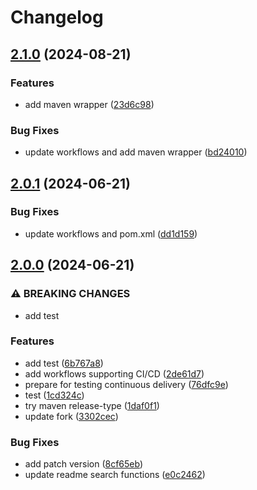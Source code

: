 # Changelog

## [2.1.0](https://github.com/martinalbert/buttercms-java/compare/v2.0.1...v2.1.0) (2024-08-21)


### Features

* add maven wrapper ([23d6c98](https://github.com/martinalbert/buttercms-java/commit/23d6c982dc813354add70af3d5da49f40b44644e))


### Bug Fixes

* update workflows and add maven wrapper ([bd24010](https://github.com/martinalbert/buttercms-java/commit/bd240109c46ac65976107db0b154b46f5fe9128d))

## [2.0.1](https://github.com/martinalbert/buttercms-java/compare/v2.0.0...v2.0.1) (2024-06-21)


### Bug Fixes

* update workflows and pom.xml ([dd1d159](https://github.com/martinalbert/buttercms-java/commit/dd1d1594cfa15c7043fdd7b3cfaf1f457397b0c2))

## [2.0.0](https://github.com/martinalbert/buttercms-java/compare/v1.11.0...v2.0.0) (2024-06-21)


### ⚠ BREAKING CHANGES

* add test

### Features

* add test ([6b767a8](https://github.com/martinalbert/buttercms-java/commit/6b767a8e0e043da13bc88c9d824b9e2ee5031a62))
* add workflows supporting CI/CD ([2de61d7](https://github.com/martinalbert/buttercms-java/commit/2de61d7c2bd17bcf93f1263f312ffce6780b057e))
* prepare for testing continuous delivery ([76dfc9e](https://github.com/martinalbert/buttercms-java/commit/76dfc9ee8bdab5f32b83da93402290231dc131ae))
* test ([1cd324c](https://github.com/martinalbert/buttercms-java/commit/1cd324c670dacb0a6faf6bf85828f8741c6024b4))
* try maven release-type ([1daf0f1](https://github.com/martinalbert/buttercms-java/commit/1daf0f13d028025cb2cd4f86a6361978bc843c1b))
* update fork ([3302cec](https://github.com/martinalbert/buttercms-java/commit/3302cececb0075c406bed99308df6847ac9302a4))


### Bug Fixes

* add patch version ([8cf65eb](https://github.com/martinalbert/buttercms-java/commit/8cf65eb408622298bd97b011e13cb51521ef6469))
* update readme search functions ([e0c2462](https://github.com/martinalbert/buttercms-java/commit/e0c24627da32f6b82d715095da3faa4e3b014fd5))

